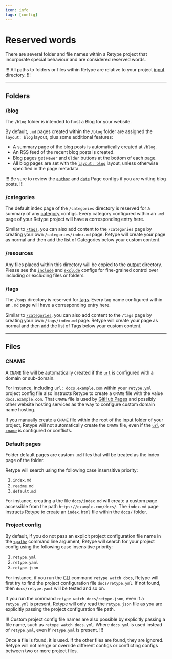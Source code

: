 ```yaml
---
icon: info
tags: [config]
---
```

# Reserved words

There are several folder and file names within a Retype project that incorporate special behaviour and are considered reserved words.

!!!
All paths to folders or files within Retype are relative to your project [input](/configuration/project.md#input) directory.
!!!

---

## Folders

### /blog

The `/blog` folder is intended to host a Blog for your website.

By default, `.md` pages created within the `/blog` folder are assigned the `layout: blog` layout, plus some additional features:

- A summary page of the blog posts is automatically created at `/blog`.
- An RSS feed of the recent blog posts is created.
- Blog pages get `Newer` and `Older` buttons at the bottom of each page.
- All blog pages are set with the [`layout: blog`](/configuration/page.md#layout) layout, unless otherwise specified in the page metadata.

!!!
Be sure to review the [`author`](/configuration/page.md#author) and [`date`](/configuration/page.md#date) Page configs if you are writing blog posts.
!!!

### /categories

The default index page of the `/categories` directory is reserved for a summary of any [category](/configuration/page.md#category) configs. Every category configured within an `.md` page of your Retype project will have a corresponding entry here.

Similar to [`/tags`](#tags), you can also add content to the `/categories` page by creating your own `/categories/index.md` page. Retype will create your page as normal and then add the list of Categories below your custom content.

### /resources

Any files placed within this directory will be copied to the [output](/configuration/project.md#output) directory. Please see the [`include`](/configuration/project.md#include) and [`exclude`](/configuration/project.md#exclude) configs for fine-grained control over including or excluding files or folders.

### /tags

The `/tags` directory is reserved for [tags](/configuration/page.md#tags). Every tag name configured within an `.md` page will have a corresponding entry here.

Similar to [`/categories`](#categories), you can also add content to the `/tags` page by creating your own `/tags/index.md` page. Retype will create your page as normal and then add the list of Tags below your custom content.

---

## Files

### CNAME

A `CNAME` file will be automatically created if the [`url`](/configuration/project.md#url) is configured with a domain or sub-domain.

For instance, including `url: docs.example.com` within your `retype.yml` project config file also instructs Retype to create a `CNAME` file with the value `docs.example.com`. That `CNAME` file is used by [GitHub Pages](/guides/github-actions.md) and possibly other website hosting services as the way to configure custom domain name hosting.

If you manually create a `CNAME` file within the root of the [input](/configuration/project.md#input) folder of your project, Retype will not automatically create the `CNAME` file, even if the [`url`](/configuration/project.md#url) or [`cname`](/configuration/project.md#cname) is configured or conflicts.

### Default pages

Folder default pages are custom `.md` files that will be treated as the index page of the folder.

Retype will search using the following case insensitive priority:

1. `index.md`
2. `readme.md`
3. `default.md`

For instance, creating a the file `docs/index.md` will create a custom page accessible from the path `https://example.com/docs/`. The `index.md` page instructs Retype to create an `index.html` file within the `docs/` folder.

### Project config

By default, if you do not pass an explicit project configuration file name in the [`<path>`](/guides/cli.md#retype-watch) command line argument, Retype will search for your project config using the following case insensitive priority:

1. `retype.yml`
2. `retype.yaml`
3. `retype.json`

For instance, if you run the [CLI](/guides/cli.md) command `retype watch docs`, Retype will first try to find the project configuration file  `docs/retype.yml`. If not found, then `docs/retype.yaml` will be tested and so on.

If you run the command `retype watch docs/retype.json`, even if a `retype.yml` is present, Retype will only read the `retype.json` file as you are explicitly passing the project configuration file path.

!!!
Custom project config file names are also possible by explicitly passing a file name, such as `retype watch docs.yml`. Where `docs.yml` is used instead of `retype.yml`, even if `retype.yml` is present.
!!!

Once a file is found, it is used. If the other files are found, they are ignored. Retype will not merge or override different configs or conflicting configs between two or more project files.
